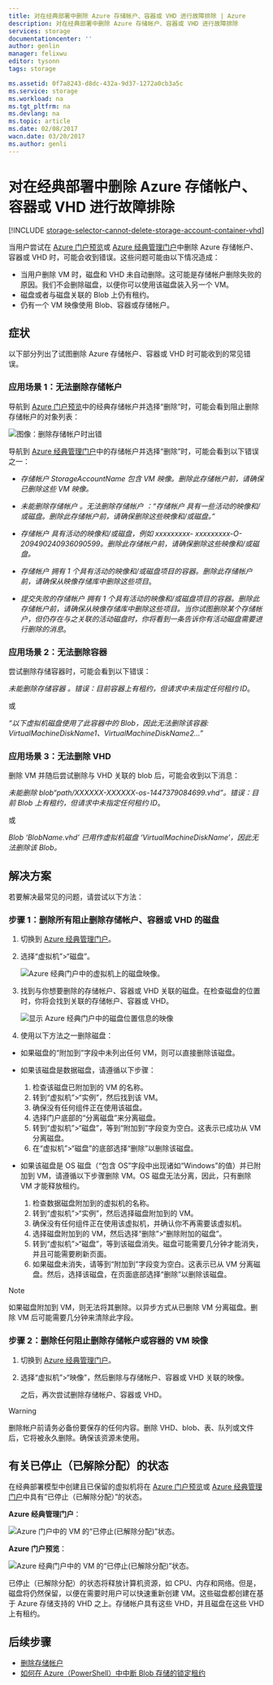 ```yaml
---
title: 对在经典部署中删除 Azure 存储帐户、容器或 VHD 进行故障排除 | Azure
description: 对在经典部署中删除 Azure 存储帐户、容器或 VHD 进行故障排除
services: storage
documentationcenter: ''
author: genlin
manager: felixwu
editor: tysonn
tags: storage

ms.assetid: 0f7a8243-d8dc-432a-9d37-1272a0cb3a5c
ms.service: storage
ms.workload: na
ms.tgt_pltfrm: na
ms.devlang: na
ms.topic: article
ms.date: 02/08/2017
wacn.date: 03/20/2017
ms.author: genli
---
```


# 对在经典部署中删除 Azure 存储帐户、容器或 VHD 进行故障排除
[!INCLUDE [storage-selector-cannot-delete-storage-account-container-vhd](../../includes/storage-selector-cannot-delete-storage-account-container-vhd.md)]

当用户尝试在 [Azure 门户预览](https://portal.azure.cn/)或 [Azure 经典管理门户](https://manage.windowsazure.cn/)中删除 Azure 存储帐户、容器或 VHD 时，可能会收到错误。这些问题可能由以下情况造成：

* 当用户删除 VM 时，磁盘和 VHD 未自动删除。这可能是存储帐户删除失败的原因。我们不会删除磁盘，以便你可以使用该磁盘装入另一个 VM。
* 磁盘或者与磁盘关联的 Blob 上仍有租约。
* 仍有一个 VM 映像使用 Blob、容器或存储帐户。

## 症状
以下部分列出了试图删除 Azure 存储帐户、容器或 VHD 时可能收到的常见错误。

### 应用场景 1：无法删除存储帐户
导航到 [Azure 门户预览](https://portal.azure.cn/)中的经典存储帐户并选择“删除”时，可能会看到阻止删除存储帐户的对象列表：

  ![图像：删除存储帐户时出错](./media/storage-cannot-delete-storage-account-container-vhd/newerror.png)  

导航到 [Azure 经典管理门户](https://manage.windowsazure.cn/)中的存储帐户并选择“删除”时，可能会看到以下错误之一：

- *存储帐户 StorageAccountName 包含 VM 映像。删除此存储帐户前，请确保已删除这些 VM 映像。*

- *未能删除存储帐户 <vm-storage-account-name>。无法删除存储帐户 <vm-storage-account-name>：“存储帐户 <vm-storage-account-name> 具有一些活动的映像和/或磁盘。删除此存储帐户前，请确保删除这些映像和/或磁盘。”*

- *存储帐户 <vm-storage-account-name> 具有活动的映像和/或磁盘，例如 xxxxxxxxx- xxxxxxxxx-O-209490240936090599。删除此存储帐户前，请确保删除这些映像和/或磁盘。*

- *存储帐户 <vm-storage-account-name> 拥有 1 个具有活动的映像和/或磁盘项目的容器。删除此存储帐户前，请确保从映像存储库中删除这些项目*。

- *提交失败的存储帐户 <vm-storage-account-name> 拥有 1 个具有活动的映像和/或磁盘项目的容器。删除此存储帐户前，请确保从映像存储库中删除这些项目。当你试图删除某个存储帐户，但仍存在与之关联的活动磁盘时，你将看到一条告诉你有活动磁盘需要进行删除的消息*。

### 应用场景 2：无法删除容器
尝试删除存储容器时，可能会看到以下错误：

*未能删除存储容器 <container name>。错误：目前容器上有租约，但请求中未指定任何租约 ID*。

或

*“以下虚拟机磁盘使用了此容器中的 Blob，因此无法删除该容器: VirtualMachineDiskName1、VirtualMachineDiskName2...”*

### 应用场景 3：无法删除 VHD
删除 VM 并随后尝试删除与 VHD 关联的 blob 后，可能会收到以下消息：

*未能删除 blob“path/XXXXXX-XXXXXX-os-1447379084699.vhd”。错误：目前 Blob 上有租约，但请求中未指定任何租约 ID*。

或

*Blob ‘BlobName.vhd’ 已用作虚拟机磁盘 ‘VirtualMachineDiskName’，因此无法删除该 Blob。*

## 解决方案
若要解决最常见的问题，请尝试以下方法：

### 步骤 1：删除所有阻止删除存储帐户、容器或 VHD 的磁盘
1. 切换到 [Azure 经典管理门户](https://manage.windowsazure.cn/)。
2. 选择“虚拟机”>“磁盘”。

    ![Azure 经典门户中的虚拟机上的磁盘映像。](./media/storage-cannot-delete-storage-account-container-vhd/VMUI.png)
3. 找到与你想要删除的存储帐户、容器或 VHD 关联的磁盘。在检查磁盘的位置时，你将会找到关联的存储帐户、容器或 VHD。

    ![显示 Azure 经典门户中的磁盘位置信息的映像](./media/storage-cannot-delete-storage-account-container-vhd/DiskLocation.png)  

4. 使用以下方法之一删除磁盘：

  - 如果磁盘的“附加到”字段中未列出任何 VM，则可以直接删除该磁盘。

  - 如果该磁盘是数据磁盘，请遵循以下步骤：

    1. 检查该磁盘已附加到的 VM 的名称。
    2. 转到“虚拟机”>“实例”，然后找到该 VM。
    3. 确保没有任何组件正在使用该磁盘。
    4. 选择门户底部的“分离磁盘”来分离磁盘。
    5. 转到“虚拟机”>“磁盘”，等到“附加到”字段变为空白。这表示已成功从 VM 分离磁盘。
    6. 在“虚拟机”>“磁盘”的底部选择“删除”以删除该磁盘。

  - 如果该磁盘是 OS 磁盘（“包含 OS”字段中出现诸如“Windows”的值）并已附加到 VM，请遵循以下步骤删除 VM。OS 磁盘无法分离，因此，只有删除 VM 才能释放租约。

    1. 检查数据磁盘附加到的虚拟机的名称。
    2. 转到“虚拟机”>“实例”，然后选择磁盘附加到的 VM。
    3. 确保没有任何组件正在使用该虚拟机，并确认你不再需要该虚拟机。
    4. 选择磁盘附加到的 VM，然后选择“删除”>“删除附加的磁盘”。
    5. 转到“虚拟机”>“磁盘”，等到该磁盘消失。磁盘可能需要几分钟才能消失，并且可能需要刷新页面。
    6. 如果磁盘未消失，请等到“附加到”字段变为空白。这表示已从 VM 分离磁盘。然后，选择该磁盘，在页面底部选择“删除”以删除该磁盘。

   > [!NOTE]
   >如果磁盘附加到 VM，则无法将其删除。以异步方式从已删除 VM 分离磁盘。删除 VM 后可能需要几分钟来清除此字段。

### 步骤 2：删除任何阻止删除存储帐户或容器的 VM 映像
1. 切换到 [Azure 经典管理门户](https://manage.windowsazure.cn/)。
2. 选择“虚拟机”>“映像”，然后删除与存储帐户、容器或 VHD 关联的映像。

    之后，再次尝试删除存储帐户、容器或 VHD。

> [!WARNING]
删除帐户前请务必备份要保存的任何内容。删除 VHD、blob、表、队列或文件后，它将被永久删除。确保该资源未使用。
>
>

## 有关已停止（已解除分配）的状态
在经典部署模型中创建且已保留的虚拟机将在 [Azure 门户预览](https://portal.azure.cn/)或 [Azure 经典管理门户](https://manage.windowsazure.cn/)中具有“已停止（已解除分配）”的状态。

**Azure 经典管理门户**：

![Azure 门户中的 VM 的“已停止(已解除分配)”状态。](./media/storage-cannot-delete-storage-account-container-vhd/moreinfo2.png)

**Azure 门户预览**：

![Azure 经典门户中的 VM 的“已停止(已解除分配)”状态。](./media/storage-cannot-delete-storage-account-container-vhd/moreinfo1.png)

已停止（已解除分配）的状态将释放计算机资源，如 CPU、内存和网络。但是，磁盘将仍然保留，以便在需要时用户可以快速重新创建 VM。这些磁盘都创建在基于 Azure 存储支持的 VHD 之上。存储帐户具有这些 VHD，并且磁盘在这些 VHD 上有租约。

## 后续步骤
- [删除存储帐户](./storage-create-storage-account.md#delete-a-storage-account)
- [如何在 Azure（PowerShell）中中断 Blob 存储的锁定租约](https://gallery.technet.microsoft.com/scriptcenter/How-to-break-the-locked-c2cd6492)

<!---HONumber=Mooncake_0313_2017-->
<!--Update_Description: update "无法删除存储帐户" scenarios-->